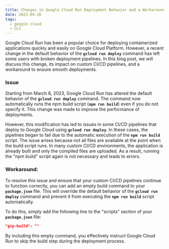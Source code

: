 ```yaml
---
title: Changes in Google Cloud Run Deployment Behavior and a Workaround for Custom CI/CD Pipelinesr
date: 2023-04-26
tags:
  - google cloud
  - CLI
---
```


Google Cloud Run has been a popular choice for deploying containerized applications quickly and easily on Google Cloud Platform. However, a recent change in the default behavior of the **`gcloud run deploy`** command has left some users with broken deployment pipelines. In this blog post, we will discuss this change, its impact on custom CI/CD pipelines, and a workaround to ensure smooth deployments.

### Issue

Starting from March 8, 2023, Google Cloud Run has altered the default behavior of the **`gcloud run deploy`** command. The command now automatically runs the npm build script (**`npm run build`**) even if you do not specify it. This change was made to improve the performance of deployments.

However, this modification has led to issues in some CI/CD pipelines that deploy to Google Cloud using **`gcloud run deploy`**. In these cases, the pipelines began to fail due to the automatic execution of the **`npm run build`** script. The issue arises because not all files are available at the point when the build script runs. In many custom CI/CD environments, the application is already built and only the compiled files are uploaded. As a result, running the "npm build" script again is not necessary and leads to errors.

### Workaround:

To resolve this issue and ensure that your custom CI/CD pipelines continue to function correctly, you can add an empty build command to your **`package.json`** file. This will override the default behavior of the **`gcloud run deploy`** command and prevent it from executing the **`npm run build`** script automatically.

To do this, simply add the following line to the "scripts" section of your **`package.json`** file:

```json
"gcp-build": ""
```

By including this empty command, you effectively instruct Google Cloud Run to skip the build step during the deployment process.

